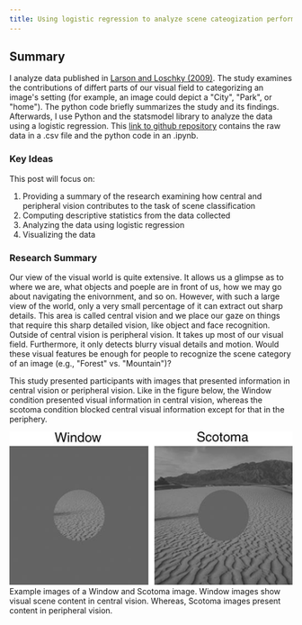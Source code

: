 ```yaml
---
title: Using logistic regression to analyze scene cateogization performance between central vs. peripheral visual fields
---
```


## Summary

I analyze data published in [Larson and Loschky (2009)](https://jov.arvojournals.org/article.aspx?articleid=2122327).  The study examines the contributions of differt parts of our visual field to categorizing an image's setting (for example, an image could depict a "City", "Park", or "home").  The python code briefly summarizes the study and its findings.  Afterwards, I use Python and the statsmodel library to analyze the data using a logistic regression.  This [link to github repository](https://github.com/adam-m-larson/Logistic-Regression-Analysis-with-Larson-and-Loschky-2009-) contains the raw data in a .csv file and the python code in an .ipynb.

### Key Ideas

This post will focus on:

1. Providing a summary of the research examining how central and peripheral vision contributes to the task of scene classification
2. Computing descriptive statistics from the data collected
3. Analyzing the data using logistic regression
4. Visualizing the data

### Research Summary

Our view of the visual world is quite extensive. It allows us a glimpse as to where we are, what objects and poeple are in front of us, how we may go about navigating the enivornment, and so on. However, with such a large view of the world, only a very small percentage of it can extract out sharp details. This area is called central vision and we place our gaze on things that require this sharp detailed vision, like object and face recognition. Outside of central vision is peripheral vision. It takes up most of our visual field. Furthermore, it only detects blurry visual details and motion. Would these visual features be enough for people to recognize the scene category of an image (e.g., "Forest" vs. "Mountain")?

This study presented participants with images that presented information in central vision or peripheral vision. Like in the figure below, the Window condition presented visual information in central vision, whereas the scotoma condition blocked central visual information except for that in the periphery.

<div class="card mb-3">
    <img class="card-img-top" src="/theme/img/ScoWin_img/m_jov-9-10-6-fig002.jpeg"/>
    <div class="card-body bg-light">
        <div class="card-text">
            Example images of a Window and Scotoma image.  Window images show visual scene content in central vision.  Whereas, Scotoma images present content in peripheral vision.
        </div>
    </div>
</div>






